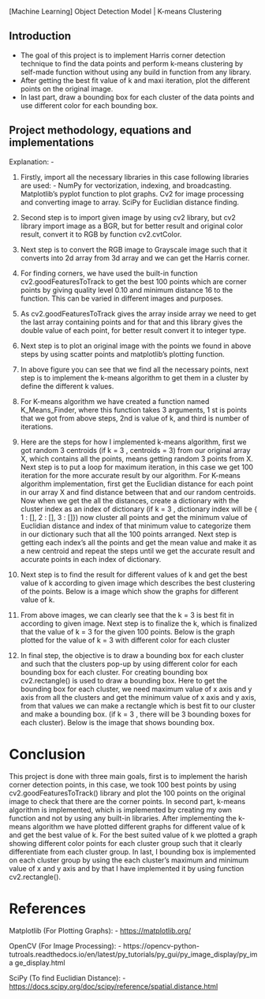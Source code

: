 [Machine Learning] Object Detection Model | K-means Clustering

## Introduction

- The goal of this project is to implement Harris corner detection technique
    to find the data points and perform k-means clustering by self-made
    function without using any build in function from any library.
- After getting the best fit value of k and maxi iteration, plot the different
    points on the original image.
- In last part, draw a bounding box for each cluster of the data points and use
    different color for each bounding box.

## Project methodology, equations and implementations

Explanation: -

1. Firstly, import all the necessary libraries in this case following libraries are
    used: - NumPy for vectorization, indexing, and broadcasting. Matplotlib’s
    pyplot function to plot graphs. Cv2 for image processing and converting
    image to array. SciPy for Euclidian distance finding.
2. Second step is to import given image by using cv2 library, but cv2 library
    import image as a BGR, but for better result and original color result,
    convert it to RGB by function cv2.cvtColor.
3. Next step is to convert the RGB image to Grayscale image such that it
    converts into 2d array from 3d array and we can get the Harris corner.
4. For finding corners, we have used the built-in function
    cv2.goodFeaturesToTrack to get the best 100 points which are corner
    points by giving quality level 0.10 and minimum distance 16 to the function.
    This can be varied in different images and purposes.


5. As cv2.goodFeaturesToTrack gives the array inside array we need to get the
    last array containing points and for that and this library gives the double
    value of each point, for better result convert it to integer type.
6. Next step is to plot an original image with the points we found in above
    steps by using scatter points and matplotlib’s plotting function.
7. In above figure you can see that we find all the necessary points, next step
    is to implement the k-means algorithm to get them in a cluster by define
    the different k values.
8. For K-means algorithm we have created a function named
    K_Means_Finder, where this function takes 3 arguments, 1 st is points that
    we got from above steps, 2nd is value of k, and third is number of iterations.
9. Here are the steps for how I implemented k-means algorithm, first we got
    random 3 centroids (if k = 3 , centroids = 3) from our original array X, which
    contains all the points, means getting random 3 points from X. Next step is
    to put a loop for maximum iteration, in this case we get 100 iteration for
    the more accurate result by our algorithm. For K-means algorithm
    implementation, first get the Euclidian distance for each point in our array
    X and find distance between that and our random centroids. Now when we
    get the all the distances, create a dictionary with the cluster index as an
    index of dictionary (if k = 3 , dictionary index will be { 1 : [], 2 : [], 3 : []}) now
    cluster all points and get the minimum value of Euclidian distance and index
    of that minimum value to categorize them in our dictionary such that all the
    100 points arranged. Next step is getting each index’s all the points and get
    the mean value and make it as a new centroid and repeat the steps until we
    get the accurate result and accurate points in each index of dictionary.

10. Next step is to find the result for different values of k and get the best
    value of k according to given image which describes the best clustering of
    the points. Below is a image which show the graphs for different value of k.


11. From above images, we can clearly see that the k = 3 is best fit in according
    to given image. Next step is to finalize the k, which is finalized that the
    value of k = 3 for the given 100 points. Below is the graph plotted for the
    value of k = 3 with different color for each cluster


12. In final step, the objective is to draw a bounding box for each cluster and
    such that the clusters pop-up by using different color for each bounding
    box for each cluster. For creating bounding box cv2.rectangle() is used to
    draw a bounding box. Here to get the bounding box for each cluster, we
    need maximum value of x axis and y axis from all the clusters and get the
    minimum value of x axis and y axis, from that values we can make a
    rectangle which is best fit to our cluster and make a bounding box. (if k = 3 ,
    there will be 3 bounding boxes for each cluster). Below is the image that
    shows bounding box.


# Conclusion

This project is done with three main goals, first is to implement the harish corner
detection points, in this case, we took 100 best points by using
cv2.goodFeaturesToTrack() library and plot the 100 points on the original image
to check that there are the corner points. In second part, k-means algorithm is
implemented, which is implemented by creating my own function and not by
using any built-in libraries. After implementing the k-means algorithm we have
plotted different graphs for different value of k and get the best value of k. For
the best suited value of k we plotted a graph showing different color points for
each cluster group such that it clearly differentiate from each cluster group. In
last, I bounding box is implemented on each cluster group by using the each
cluster’s maximum and minimum value of x and y axis and by that I have
implemented it by using function cv2.rectangle().

# References

Matplotlib (For Plotting Graphs): - https://matplotlib.org/

OpenCV (For Image Processing): - https://opencv-python-
tutroals.readthedocs.io/en/latest/py_tutorials/py_gui/py_image_display/py_ima
ge_display.html

SciPy (To find Euclidian Distance): -
https://docs.scipy.org/doc/scipy/reference/spatial.distance.html


